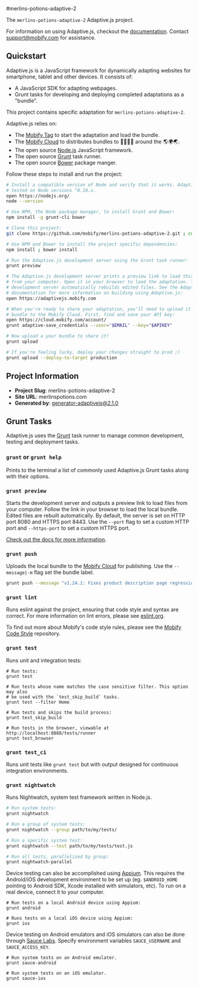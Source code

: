 #merlins-potions-adaptive-2

The `merlins-potions-adaptive-2` Adaptive.js project.

For information on using Adaptive.js, checkout the [documentation](https://cloud.mobify.com/docs/adaptivejs/).
Contact <support@mobify.com> for assistance.

## Quickstart

Adaptive.js is a JavaScript framework for dynamically adapting websites for
smartphone, tablet and other devices. It consists of:
- A JavaScript SDK for adapting webpages.
- Grunt tasks for developing and deploying completed adaptations as a "bundle".

This project contains specific adaptation for `merlins-potions-adaptive-2`.

Adaptive.js relies on:
- The [Mobify Tag](http://adaptivejs.mobify.com/) to start the adaptation and load the bundle.
- The [Mobify Cloud](http://cloud.mobify.com/) to distributes bundles to 👨👩👧👦 around the 🌎🌍🌏.
- The open source [Node.js](https://nodejs.org/en/about/) JavaScript framework.
- The open source [Grunt](http://gruntjs.com/) task runner.
- The open source [Bower](http://bower.io/) package manger.

Follow these steps to install and run the project:

```sh
# Install a compatible version of Node and verify that it works. Adaptive.js is
# tested on Node versions ^0.10.x.
open https://nodejs.org/
node --version

# Use NPM, the Node package manager, to install Grunt and Bower:
npm install -g grunt-cli bower

# Clone this project:
git clone https://github.com/mobify/merlins-potions-adaptive-2.git ; cd merlins-potions-adaptive-2

# Use NPM and Bower to install the project specific dependencies:
npm install ; bower install

# Run the Adaptive.js development server using the Grunt task runner:
grunt preview

# The Adaptive.js development server prints a preview link to load this project
# from your computer. Open it in your browser to load the adaptation. The
# development server automatically rebuilds edited files. See the Adaptive.js
# documentation for more information on building using Adaptive.js:
open https://adaptivejs.mobify.com

# When you're ready to share your adaptation, you'll need to upload it as a
# bundle to the Mobify Cloud. First, find and save your API key:
open https://cloud.mobify.com/account/
grunt adaptive-save_credentials --user="$EMAIL" --key="$APIKEY"

# Now upload a your bundle to share it!
grunt upload

# If you're feeling lucky, deploy your changes straight to prod ;)
grunt upload --deploy-to-target production
```

## Project Information

- **Project Slug**: merlins-potions-adaptive-2
- **Site URL**: merlinspotions.com
- **Generated by**: generator-adaptivejs@2.1.0

## Grunt Tasks

Adaptive.js uses the [Grunt](http://gruntjs.com/) task runner to manage common
development, testing and deployment tasks.

### `grunt` or `grunt help`

Prints to the terminal a list of commonly used Adaptive.js Grunt tasks along with their options.

### `grunt preview`

Starts the development server and outputs a preview link to load files from your
computer. Follow the link in your browser to load the local bundle. Edited
files are rebuilt automatically. By default, the server is set on HTTP port 8080
and HTTPS port 8443. Use the `--port` flag to set a custom HTTP port and `--https-port`
to set a custom HTTPS port.

[Check out the docs for more information](https://cloud.mobify.com/docs/adaptivejs/getting-started/#/previewing-your-adaptation/).

### `grunt push`

Uploads the local bundle to the [Mobify Cloud](https://cloud.mobify.com/) for
publishing. Use the `--message|-m` flag set the bundle label.

```sh
grunt push --message "v1.24.1: Fixes product description page regression."
```

### `grunt lint`

Runs eslint against the project, ensuring that code style and syntax are correct. For more information on lint errors, please see [eslint.org](http://eslint.org/docs/rules/).

To find out more about Mobify's code style rules, please see the [Mobify Code Style](https://github.com/mobify/mobify-code-style) repository.

### `grunt test`

Runs unit and integration tests:

```
# Run tests:
grunt test

# Run tests whose name matches the case sensitive filter. This option may also
# be used with the `test_skip_build` tasks.
grunt test --filter Home

# Run tests and skips the build process:
grunt test_skip_build

# Run tests in the browser, viewable at http://localhost:8888/tests/runner
grunt test_browser
```

### `grunt test_ci`

Runs unit tests like `grunt test` but with output designed for continuous
integration environments.

### `grunt nightwatch`

Runs Nightwatch, system test framework written in Node.js.

```sh
# Run system tests:
grunt nightwatch

# Run a group of system tests:
grunt nightwatch --group path/to/my/tests/

# Run a specific system test:
grunt nightwatch --test path/to/my/tests/test.js

# Run all tests, parallelized by group:
grunt nightwatch-parallel
```

Device testing can also be accomplished using [Appium](http://appium.io). This
requires the Android/iOS development environment to be set up (eg. `$ANDROID_HOME`
pointing to Android SDK, Xcode installed with simulators, etc). To run on a real
device, connect it to your computer.

```
# Run tests on a local Android device using Appium:
grunt android

# Runs tests on a local iOS device using Appium:
grunt ios
```

Device testing on Android emulators and iOS simulators can also be done through
[Sauce Labs](https://saucelabs.com). Specify environment variables `SAUCE_USERNAME` and `SAUCE_ACCESS_KEY`.

```
# Run system tests on an Android emulater.
grunt sauce-android

# Run system tests on an iOS emulator.
grunt sauce-ios
```
